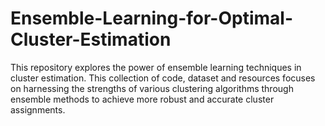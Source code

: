 # Ensemble-Learning-for-Optimal-Cluster-Estimation
This repository explores the power of ensemble learning techniques in cluster estimation. This collection of code, dataset and resources focuses on harnessing the strengths of various clustering algorithms through ensemble methods to achieve more robust and accurate cluster assignments.

